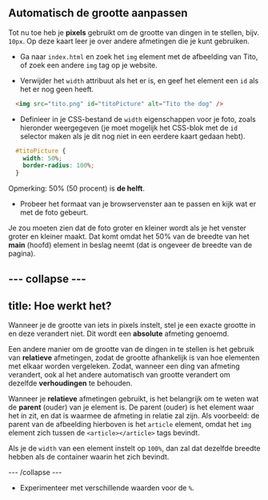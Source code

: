 ## Automatisch de grootte aanpassen

Tot nu toe heb je **pixels** gebruikt om de grootte van dingen in te stellen, bijv. `10px`. Op deze kaart leer je over andere afmetingen die je kunt gebruiken.

+ Ga naar `index.html` en zoek het `img` element met de afbeelding van Tito, of zoek een andere `img` tag op je website.

+ Verwijder het `width` attribuut als het er is, en geef het element een `id` als het er nog geen heeft.

```html
  <img src="tito.png" id="titoPicture" alt="Tito the dog" />
```

+ Definieer in je CSS-bestand de `width` eigenschappen voor je foto, zoals hieronder weergegeven (je moet mogelijk het CSS-blok met de `id` selector maken als je dit nog niet in een eerdere kaart gedaan hebt).

```css
  #titoPicture {
    width: 50%;
    border-radius: 100%;
  }
```

Opmerking: 50% (50 procent) is **de helft**.

+ Probeer het formaat van je browservenster aan te passen en kijk wat er met de foto gebeurt.

Je zou moeten zien dat de foto groter en kleiner wordt als je het venster groter en kleiner maakt. Dat komt omdat het 50% van de breedte van het **main** (hoofd) element in beslag neemt (dat is ongeveer de breedte van de pagina).

## \--- collapse \---

## title: Hoe werkt het?

Wanneer je de grootte van iets in pixels instelt, stel je een exacte grootte in en deze verandert niet. Dit wordt een **absolute** afmeting genoemd.

Een andere manier om de grootte van de dingen in te stellen is het gebruik van **relatieve** afmetingen, zodat de grootte afhankelijk is van hoe elementen met elkaar worden vergeleken. Zodat, wanneer een ding van afmeting verandert, ook al het andere automatisch van grootte verandert om dezelfde **verhoudingen** te behouden.

Wanneer je **relatieve** afmetingen gebruikt, is het belangrijk om te weten wat de **parent** (ouder) van je element is. De parent (ouder) is het element waar het in zit, en dat is waarmee de afmeting in relatie zal zijn. Als voorbeeld: de parent van de afbeelding hierboven is het `article` element, omdat het `img` element zich tussen de `<article></article>` tags bevindt.

Als je de `width` van een element instelt op `100%`, dan zal dat dezelfde breedte hebben als de container waarin het zich bevindt.

\--- /collapse \---

+ Experimenteer met verschillende waarden voor de `%`.